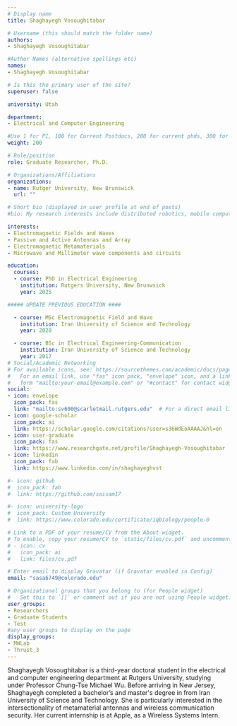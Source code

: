 ```yaml
---
# Display name
title: Shaghayegh Vosoughitabar

# Username (this should match the folder name)
authors:
- Shaghayegh Vosoughitabar

#Author Names (alternative spellings etc)
names:
- Shaghayegh Vosoughitabar 

# Is this the primary user of the site?
superuser: false

university: Utah

department:
- Electrical and Computer Engineering

#Use 1 for PI, 100 for Current Postdocs, 200 for current phds, 300 for current masters, 400 for current undergrads, 800 for alum postdocs, 810 for alum phds, 820 for alum masters, and 810 for alum undergrads
weight: 200

# Role/position
role: Graduate Researcher, Ph.D.

# Organizations/Affiliations
organizations:
- name: Rutger University, New Brunswick
  url: ""

# Short bio (displayed in user profile at end of posts)
#bio: My research interests include distributed robotics, mobile computing and programmable matter.

interests:
- Electromagnetic Fields and Waves
- Passive and Active Antennas and Array
- Electromagnetic Metamaterials
- Microwave and Millimeter wave components and circuits

education:
  courses:
  - course: PhD in Electrical Engineering
    institution: Rutgers University, New Brunwsick
    year: 2025

##### UPDATE PREVIOUS EDUCATION ####

  - course: MSc Electromagnetic Field and Wave
    institution: Iran University of Science and Technology
    year: 2020

  - course: BSc in Electrical Engineering-Communication
    institution: Iran University of Science and Technology
    year: 2017
# Social/Academic Networking
# For available icons, see: https://sourcethemes.com/academic/docs/page-builder/#icons
#   For an email link, use "fas" icon pack, "envelope" icon, and a link in the
#   form "mailto:your-email@example.com" or "#contact" for contact widget.
social:
- icon: envelope
  icon_pack: fas
  link: "mailto:sv600@scarletmail.rutgers.edu"  # For a direct email link, use "mailto:test@example.org".
- icon: google-scholar
  icon_pack: ai
  link: https://scholar.google.com/citations?user=s36WdEoAAAAJ&hl=en
- icon: user-graduate
  icon_pack: fas
  link: https://www.researchgate.net/profile/Shaghayegh-Vosoughitabar
- icon: linkedin
  icon_pack: fab
  link: https://www.linkedin.com/in/shaghayeghvst

#- icon: github
#  icon_pack: fab
#  link: https://github.com/saisam17

#- icon: university-logo
#  icon_pack: Custom_University
#  link: https://www.colorado.edu/certificate/iqbiology/people-0

# Link to a PDF of your resume/CV from the About widget.
# To enable, copy your resume/CV to `static/files/cv.pdf` and uncomment the lines below.
# - icon: cv
#   icon_pack: ai
#   link: files/cv.pdf

# Enter email to display Gravatar (if Gravatar enabled in Config)
email: "sasa6749@colorado.edu"

# Organizational groups that you belong to (for People widget)
#   Set this to `[]` or comment out if you are not using People widget.
user_groups:
- Researchers
- Graduate Students
- Test
#any user groups to display on the page
display_groups:
- MWLab
- Thrust_3
---
```


Shaghayegh Vosoughitabar is a third-year doctoral student in the electrical and computer engineering department at Rutgers University, studying under Professor Chung-Tse Michael Wu. Before arriving in New Jersey, Shaghayegh completed a bachelor’s and master's degree in from Iran University of Science and Technology. She is particularly interested in the intersectionality of metamaterial antennas and wireless communication security. Her current internship is at Apple, as a Wireless Systems Intern.
